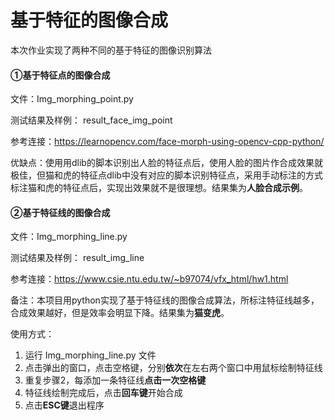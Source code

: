 # 基于特征的图像合成

本次作业实现了两种不同的基于特征的图像识别算法

#### ①基于特征点的图像合成

文件：Img_morphing_point.py

测试结果及样例： result_face_img_point

参考连接：https://learnopencv.com/face-morph-using-opencv-cpp-python/

优缺点：使用用dlib的脚本识别出人脸的特征点后，使用人脸的图片作合成效果就极佳，但猫和虎的特征点dlib中没有对应的脚本识别特征点，采用手动标注的方式标注猫和虎的特征点后，实现出效果就不是很理想。结果集为**人脸合成示例**。

#### ②基于特征线的图像合成

文件：Img_morphing_line.py

测试结果及样例： result_img_line

参考连接：https://www.csie.ntu.edu.tw/~b97074/vfx_html/hw1.html

备注：本项目用python实现了基于特征线的图像合成算法，所标注特征线越多，合成效果越好，但是效率会明显下降。结果集为**猫变虎**。

使用方式：

1. 运行 Img_morphing_line.py 文件
2. 点击弹出的窗口，点击空格键，分别**依次**在左右两个窗口中用鼠标绘制特征线
3. 重复步骤2，每添加一条特征线**点击一次空格键**
4. 特征线绘制完成后，点击**回车键**开始合成
5. 点击**ESC键**退出程序
